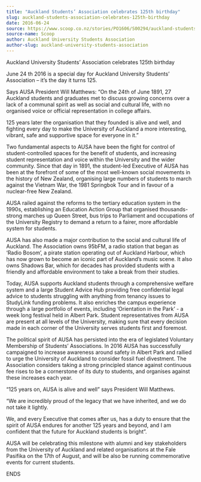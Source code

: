 ```yaml
---
title: "Auckland Students’ Association celebrates 125th birthday"
slug: auckland-students-association-celebrates-125th-birthday
date: 2016-06-24
source: https://www.scoop.co.nz/stories/PO1606/S00294/auckland-students-association-celebrates-125th-birthday.htm
source-name: Scoop
author: Auckland University Students Association
author-slug: auckland-university-students-association
---
```


<p>Auckland University Students’ Association celebrates 125th
birthday</p>

<p>June 24 th 2016 is a special day for Auckland
University Students’ Association – it’s the day it
turns 125.</p>

<p>Says AUSA President Will Matthews: “On the
24th of June 1891, 27 Auckland students and graduates met to
discuss growing concerns over a lack of a communal spirit as
well as social and cultural life, with no organised voice or
official representation in college affairs.</p>

<p>125 years
later the organisation that they founded is alive and well,
and fighting every day to make the University of Auckland a
more interesting, vibrant, safe and supportive space for
everyone in it.”</p>

<p>Two fundamental aspects to AUSA have
been the fight for control of student-controlled spaces for
the benefit of students, and increasing student
representation and voice within the University and the wider
community. Since that day in 1891, the student-led Executive
of AUSA has been at the forefront of some of the most
well-known social movements in the history of New Zealand,
organising large numbers of students to march against the
Vietnam War, the 1981 Springbok Tour and in favour of a
nuclear-free New Zealand.</p>

<p>AUSA railed against the reforms
to the tertiary education system in the 1990s, establishing
an Education Action Group that organised thousands-strong
marches up Queen Street, bus trips to Parliament and
occupations of the University Registry to demand a return to
a fairer, more affordable system for students.</p>

<p>AUSA has
also made a major contribution to the social and cultural
life of Auckland. The Association owns 95bFM, a radio
station that began as ‘Radio Bosom’, a pirate station
operating out of Auckland Harbour, which has now grown to
become an iconic part of Auckland’s music scene. It also
owns Shadows Bar, which for decades has provided students
with a friendly and affordable environment to take a break
from their studies.<p>
<p>Today, AUSA supports Auckland students
through a comprehensive welfare system and a large Student
Advice Hub providing free confidential legal advice to
students struggling with anything from tenancy issues to
StudyLink funding problems. It also enriches the campus
experience through a large portfolio of events, including
‘Orientation in the Park’ - a week long festival held in
Albert Park. Student representatives from AUSA are present
at all levels of the University, making sure that every
decision made in each corner of the University serves
students first and foremost.</p>

<p>The political spirit of AUSA
has persisted into the era of legislated Voluntary
Membership of Students’ Associations. In 2016 AUSA has
successfully campaigned to increase awareness around safety
in Albert Park and rallied to urge the University of
Auckland to consider fossil fuel divestment. The Association
considers taking a strong principled stance against
continuous fee rises to be a cornerstone of its duty to
students, and organises against these increases each
year.</p>

<p>“125 years on, AUSA is alive and well” says
President Will Matthews.</p>

<p>“We are incredibly proud of the
legacy that we have inherited, and we do not take it
lightly.</p>

<p>We, and every Executive that comes after us, has
a duty to ensure that the spirit of AUSA endures for another
125 years and beyond, and I am confident that the future for
Auckland students is bright”.</p>

<p>AUSA will be celebrating
this milestone with alumni and key stakeholders from the
University of Auckland and related organisations at the Fale
Pasifika on the 17th of August, and will be also be running
commemorative events for current
students.</p>

<p>ENDS<p>




<!--


